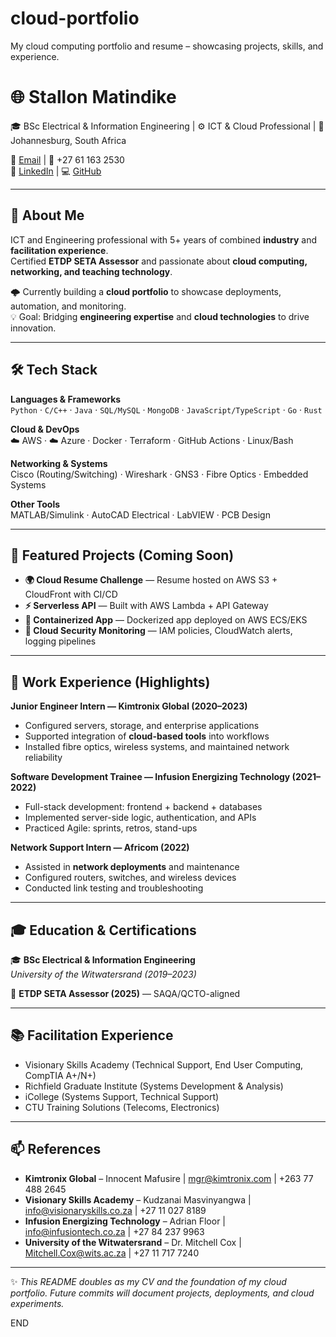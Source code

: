 # cloud-portfolio
My cloud computing portfolio and resume – showcasing projects, skills, and experience.


# 🌐 Stallon Matindike  

🎓 BSc Electrical & Information Engineering | ⚙️ ICT & Cloud Professional | 📍 Johannesburg, South Africa  

📧 [Email](mailto:stallonmatindike@gmail.com) | 📱 +27 61 163 2530  
🔗 [LinkedIn](https://www.linkedin.com/in/stallon-matindike-5823621b1) | 💻 [GitHub](https://github.com/dev-stallon)  

---

## 🚀 About Me  
ICT and Engineering professional with 5+ years of combined **industry** and **facilitation experience**.  
Certified **ETDP SETA Assessor** and passionate about **cloud computing, networking, and teaching technology**.  

🌩️ Currently building a **cloud portfolio** to showcase deployments, automation, and monitoring.  
💡 Goal: Bridging **engineering expertise** and **cloud technologies** to drive innovation.  

---

## 🛠️ Tech Stack  

**Languages & Frameworks**  
`Python` · `C/C++` · `Java` · `SQL/MySQL` · `MongoDB` · `JavaScript/TypeScript` · `Go` · `Rust`  

**Cloud & DevOps**  
☁️ AWS · ☁️ Azure · Docker · Terraform · GitHub Actions · Linux/Bash  

**Networking & Systems**  
Cisco (Routing/Switching) · Wireshark · GNS3 · Fibre Optics · Embedded Systems  

**Other Tools**  
MATLAB/Simulink · AutoCAD Electrical · LabVIEW · PCB Design  

---

## 📂 Featured Projects (Coming Soon)  

- **🌍 Cloud Resume Challenge** — Resume hosted on AWS S3 + CloudFront with CI/CD  
- **⚡ Serverless API** — Built with AWS Lambda + API Gateway  
- **🐳 Containerized App** — Dockerized app deployed on AWS ECS/EKS  
- **🔐 Cloud Security Monitoring** — IAM policies, CloudWatch alerts, logging pipelines  

---

## 💼 Work Experience (Highlights)  

**Junior Engineer Intern — Kimtronix Global (2020–2023)**  
- Configured servers, storage, and enterprise applications  
- Supported integration of **cloud-based tools** into workflows  
- Installed fibre optics, wireless systems, and maintained network reliability  

**Software Development Trainee — Infusion Energizing Technology (2021–2022)**  
- Full-stack development: frontend + backend + databases  
- Implemented server-side logic, authentication, and APIs  
- Practiced Agile: sprints, retros, stand-ups  

**Network Support Intern — Africom (2022)**  
- Assisted in **network deployments** and maintenance  
- Configured routers, switches, and wireless devices  
- Conducted link testing and troubleshooting  

---

## 🎓 Education & Certifications  

🎓 **BSc Electrical & Information Engineering**  
*University of the Witwatersrand (2019–2023)*  

🏅 **ETDP SETA Assessor (2025)** — SAQA/QCTO-aligned  

---

## 📚 Facilitation Experience  

- Visionary Skills Academy (Technical Support, End User Computing, CompTIA A+/N+)  
- Richfield Graduate Institute (Systems Development & Analysis)  
- iCollege (Systems Support, Technical Support)  
- CTU Training Solutions (Telecoms, Electronics)  

---

## 📫 References  

- **Kimtronix Global** – Innocent Mafusire | mgr@kimtronix.com | +263 77 488 2645  
- **Visionary Skills Academy** – Kudzanai Masvinyangwa | info@visionaryskills.co.za | +27 11 027 8189  
- **Infusion Energizing Technology** – Adrian Floor | info@infusiontech.co.za | +27 84 237 9963  
- **University of the Witwatersrand** – Dr. Mitchell Cox | Mitchell.Cox@wits.ac.za | +27 11 717 7240  

---

✨ *This README doubles as my CV and the foundation of my cloud portfolio. Future commits will document projects, deployments, and cloud experiments.* 

END
